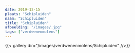```yaml
---
date: 2019-12-15
plaats: "Schipluiden"
naam: "Schipluiden"
title: "Schipluiden"
afbeelding: "/images/.jpg"
tags: ["verdwenenmolens"]
---
```



{{< gallery dir="/images/verdwenenmolens/Schipluiden" //>}}